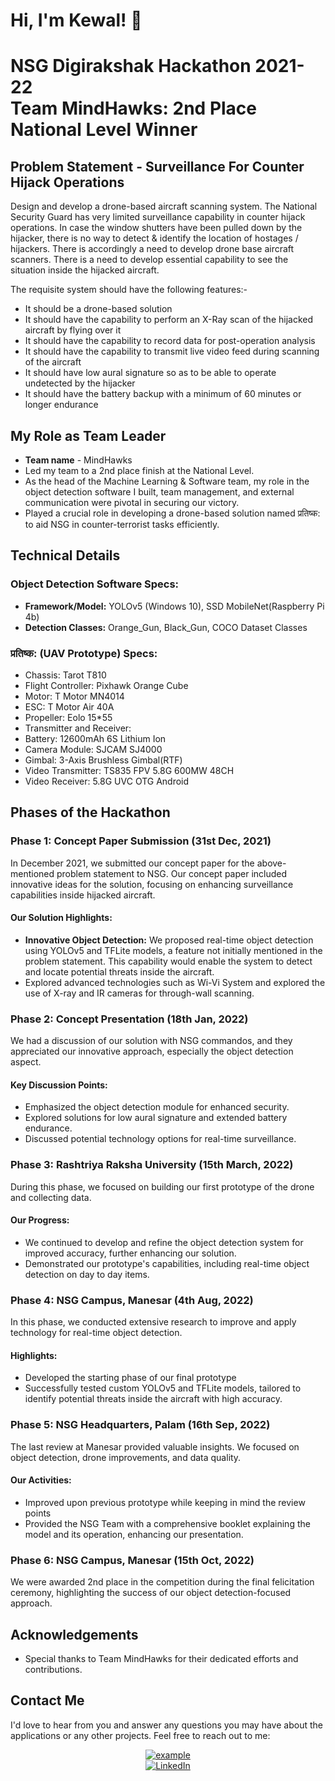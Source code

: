 # Hi, I'm Kewal! 👋

# NSG Digirakshak Hackathon 2021-22<br>Team MindHawks: 2nd Place National Level Winner

## Problem Statement - Surveillance For Counter Hijack Operations

Design and develop a drone-based aircraft scanning system. The National Security Guard has very limited surveillance capability in counter hijack operations. In case the window shutters have been pulled down by the hijacker, there is no way to detect & identify the location of hostages / hijackers. There is accordingly a need to develop drone base aircraft scanners. There is a need to develop essential capability to see the situation inside the hijacked aircraft.

The requisite system should have the following features:-

- It should be a drone-based solution
- It should have the capability to perform an X-Ray scan of the hijacked aircraft by flying over it
- It should have the capability to record data for post-operation analysis
- It should have the capability to transmit live video feed during scanning of the aircraft
- It should have low aural signature so as to be able to operate undetected by the hijacker
- It should have the battery backup with a minimum of 60 minutes or longer endurance

## My Role as Team Leader

- **Team name** - MindHawks
- Led my team to a 2nd place finish at the National Level.
- As the head of the Machine Learning & Software team, my role in the object detection software I built, team management, and external communication were pivotal in securing our victory.
- Played a crucial role in developing a drone-based solution named प्रतिष्क: to aid NSG in counter-terrorist tasks efficiently.

## Technical Details

### Object Detection Software Specs:
- **Framework/Model:** YOLOv5 (Windows 10), SSD MobileNet(Raspberry Pi 4b)
- **Detection Classes:** Orange_Gun, Black_Gun, COCO Dataset Classes

### प्रतिष्क: (UAV Prototype) Specs:
- Chassis: Tarot T810
- Flight Controller: Pixhawk Orange Cube
- Motor: T Motor MN4014
- ESC: T Motor Air 40A
- Propeller: Eolo 15*55
- Transmitter and Receiver:
- Battery: 12600mAh 6S Lithium Ion
- Camera Module: SJCAM SJ4000
- Gimbal: 3-Axis Brushless Gimbal(RTF)
- Video Transmitter: TS835 FPV 5.8G 600MW 48CH
- Video Receiver: 5.8G UVC OTG Android
<!-- 
<p align="center">
  <img src = "https://i.imgur.com/Eaoo0F9.png" width=500><br>
  Welcome page with instructions
  <br>
</p>
-->

## Phases of the Hackathon

### Phase 1: Concept Paper Submission (31st Dec, 2021)

In December 2021, we submitted our concept paper for the above-mentioned problem statement to NSG. Our concept paper included innovative ideas for the solution, focusing on enhancing surveillance capabilities inside hijacked aircraft.

#### Our Solution Highlights:
- **Innovative Object Detection:** We proposed real-time object detection using YOLOv5 and TFLite models, a feature not initially mentioned in the problem statement. This capability would enable the system to detect and locate potential threats inside the aircraft.
- Explored advanced technologies such as Wi-Vi System and explored the use of X-ray and IR cameras for through-wall scanning.

### Phase 2: Concept Presentation (18th Jan, 2022)
We had a discussion of our solution with NSG commandos, and they appreciated our innovative approach, especially the object detection aspect.

#### Key Discussion Points:

- Emphasized the object detection module for enhanced security.
- Explored solutions for low aural signature and extended battery endurance.
- Discussed potential technology options for real-time surveillance.

### Phase 3: Rashtriya Raksha University (15th March, 2022)
During this phase, we focused on building our first prototype of the drone and collecting data.

#### Our Progress:

- We continued to develop and refine the object detection system for improved accuracy, further enhancing our solution.
- Demonstrated our prototype's capabilities, including real-time object detection on day to day items.

### Phase 4: NSG Campus, Manesar (4th Aug, 2022)
In this phase, we conducted extensive research to improve and apply technology for real-time object detection.

#### Highlights:

- Developed the starting phase of our final prototype
- Successfully tested custom YOLOv5 and TFLite models, tailored to identify potential threats inside the aircraft with high accuracy.

### Phase 5: NSG Headquarters, Palam (16th Sep, 2022)
The last review at Manesar provided valuable insights. We focused on object detection, drone improvements, and data quality.

#### Our Activities:

- Improved upon previous prototype while keeping in mind the review points
- Provided the NSG Team with a comprehensive booklet explaining the model and its operation, enhancing our presentation.

### Phase 6: NSG Campus, Manesar (15th Oct, 2022)
We were awarded 2nd place in the competition during the final felicitation ceremony, highlighting the success of our object detection-focused approach.

## Acknowledgements

- Special thanks to Team MindHawks for their dedicated efforts and contributions.

## Contact Me

I'd love to hear from you and answer any questions you may have about the applications or any other projects. Feel free to reach out to me:

<p align ="center">
  <a href="mailto:work.kewalshah@gmail.com?subject=Feedback%20From%20Github&body=Hello," target="_blank">
    <img src="https://img.shields.io/badge/Gmail: work.kewalshah@gmail.com-D14836?style=for-the-badge&logo=gmail&logoColor=white" alt="example"/>
  </a><br>
   <a href="https://www.linkedin.com/in/kewal-shah-work/" target="_blank">
    <img alt="LinkedIn" src="https://img.shields.io/badge/LinkedIn: Kewal Shah-0077B5?style=for-the-badge&logo=linkedin&logoColor=white">
  </a>   
</p>
